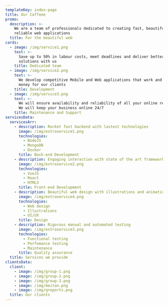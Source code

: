 ```yaml
---
templateKey: index-page
title: Our Coffeee
promo:
  description: >-
    We are a team of professionals dedicated to creating fast, beautiful and
    reliable web applications
  title: For the beautiful web
cards:
  - image: /img/service1.png
    text: >-
      Save up to 50% in labour costs, meet deadlines and deliver better
      solutions with us
    title: Dedicated team
  - image: /img/service2.png
    text: >-
      We develop competitive Mobile and Web applications that work and make
      money for our clients
    title: Development
  - image: /img/service3.png
    text: >-
      We will ensure availability and reliability of all your online resorces.
      We will keep your business online 24/7
    title: Maintenance and Support
servicesData:
  servicesArr:
    - description: Rocket fast backend with lastest technologies
      image: /img/extraservice1.png
      technologies:
        - NodeJS
        - MongoDB
        - Docker
      title: Back-end Development
    - description: Engaging interaction with state of the art frameworks
      image: /img/extraservice2.png
      technologies:
        - VueJS
        - React
        - HTML5
      title: Front-end Development
    - description: Beautiful web design with illustrations and animation
      image: /img/extraservice4.png
      technologies:
        - Web design
        - Illustrations
        - UI/UX
      title: Design
    - description: Rigorous manual and automated testing
      image: /img/extraservice3.png
      technologies:
        - Functional testing
        - Perfomance testing
        - Maintenance
      title: Quality assurance
  title: Services we provide
clientsData:
  client:
    - image: /img/group-1.png
    - image: /img/group-2.png
    - image: /img/group-3.png
    - image: /img/meitan.png
    - image: /img/qreports.png
  title: Our clients
---
```


